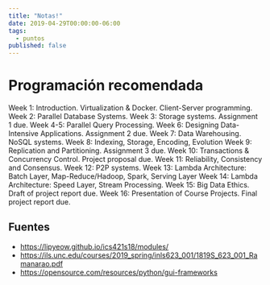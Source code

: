 ```yaml
---
title: "Notas!"
date: 2019-04-29T00:00:00-06:00
tags:
  - puntos
published: false
---
```


# Programación recomendada

Week 1: Introduction. Virtualization & Docker. Client-Server programming.
Week 2: Parallel Database Systems.
Week 3: Storage systems. Assignment 1 due.
Week 4-5: Parallel Query Processing.
Week 6: Designing Data-Intensive Applications. Assignment 2 due.
Week 7: Data Warehousing. NoSQL systems.
Week 8: Indexing, Storage, Encoding, Evolution
Week 9: Replication and Partitioning. Assignment 3 due.
Week 10: Transactions & Concurrency Control. Project proposal due.
Week 11: Reliability, Consistency and Consensus.
Week 12: P2P systems.
Week 13: Lambda Architecture: Batch Layer, Map-Reduce/Hadoop, Spark, Serving Layer
Week 14: Lambda Architecture: Speed Layer, Stream Processing.
Week 15: Big Data Ethics. Draft of project report due.
Week 16: Presentation of Course Projects. Final project report due.

## Fuentes

 - https://lipyeow.github.io/ics421s18/modules/
 - https://ils.unc.edu/courses/2019_spring/inls623_001/1819S_623_001_Ramanarao.pdf
 - https://opensource.com/resources/python/gui-frameworks

 
